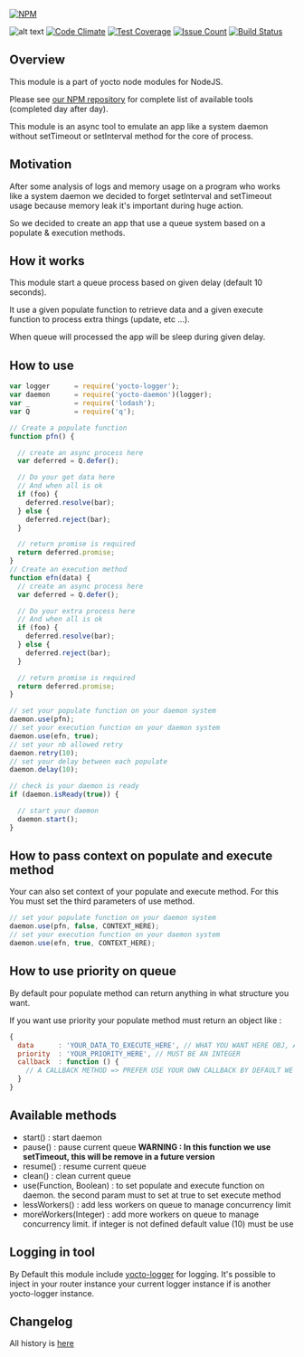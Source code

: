 [![NPM](https://nodei.co/npm/yocto-daemon.png?downloads=true&downloadRank=true&stars=true)](https://nodei.co/npm/yocto-daemon/)

![alt text](https://david-dm.org/yoctore/yocto-daemon.svg "Dependencies Status")
[![Code Climate](https://codeclimate.com/github/yoctore/yocto-daemon/badges/gpa.svg)](https://codeclimate.com/github/yoctore/yocto-daemon)
[![Test Coverage](https://codeclimate.com/github/yoctore/yocto-daemon/badges/coverage.svg)](https://codeclimate.com/github/yoctore/yocto-daemon/coverage)
[![Issue Count](https://codeclimate.com/github/yoctore/yocto-daemon/badges/issue_count.svg)](https://codeclimate.com/github/yoctore/yocto-daemon)
[![Build Status](https://travis-ci.org/yoctore/yocto-daemon.svg?branch=master)](https://travis-ci.org/yoctore/yocto-daemon)


## Overview

This module is a part of yocto node modules for NodeJS.

Please see [our NPM repository](https://www.npmjs.com/~yocto) for complete list of available tools (completed day after day).

This module is an async tool to emulate an app like a system daemon without setTimeout or setInterval method for the core of process.

## Motivation

After some analysis of logs and memory usage on a program who works like a system daemon
we decided to forget setInterval and setTimeout usage because memory leak it's important during 
huge action.

So we decided to create an app that use a queue system based on a populate & execution methods.

## How it works

This module start a queue process based on given delay (default 10 seconds).

It use a given populate function to retrieve data and a given execute function to process extra things (update, etc ...).

When queue will processed the app will be sleep during given delay.

## How to use 

```javascript
var logger      = require('yocto-logger');
var daemon      = require('yocto-daemon')(logger);
var _           = require('lodash');
var Q           = require('q');

// Create a populate function
function pfn() {

  // create an async process here
  var deferred = Q.defer();

  // Do your get data here
  // And when all is ok
  if (foo) {
    deferred.resolve(bar);
  } else {
    deferred.reject(bar);  
  }

  // return promise is required
  return deferred.promise;
}
// Create an execution method 
function efn(data) {
  // create an async process here
  var deferred = Q.defer();

  // Do your extra process here
  // And when all is ok
  if (foo) {
    deferred.resolve(bar);
  } else {
    deferred.reject(bar);  
  }

  // return promise is required
  return deferred.promise;
}

// set your populate function on your daemon system
daemon.use(pfn);
// set your execution function on your daemon system
daemon.use(efn, true);
// set your nb allowed retry 
daemon.retry(10);
// set your delay between each populate
daemon.delay(10);

// check is your daemon is ready
if (daemon.isReady(true)) {

  // start your daemon
  daemon.start();
}
```

## How to pass context on populate and execute method

Your can also set context of your populate and execute method. For this You must set the third parameters of use method.

```javascript
// set your populate function on your daemon system
daemon.use(pfn, false, CONTEXT_HERE);
// set your execution function on your daemon system
daemon.use(efn, true, CONTEXT_HERE);
```

## How to use priority on queue

By default pour populate method can return anything in what structure you want.

If you want use priority your populate method must return an object like : 

```javascript
{
  data      : 'YOUR_DATA_TO_EXECUTE_HERE', // WHAT YOU WANT HERE OBJ, ARRAY, ETC
  priority  : 'YOUR_PRIORITY_HERE', // MUST BE AN INTEGER
  callback  : function () {
    // A CALLBACK METHOD => PREFER USE YOUR OWN CALLBACK BY DEFAULT WE USE AN INTERNAL CALLBACK METHOD
  }
}
```

## Available methods

- start() : start daemon
- pause() : pause current queue **WARNING : In this function we use setTimeout, this will be remove in a future version**
- resume() : resume current queue
- clean() : clean current queue
- use(Function, Boolean) : to set populate and execute function on daemon. the second param must to set at true to set execute method
- lessWorkers() : add less workers on queue to manage concurrency limit
- moreWorkers(Integer) : add more workers on queue to manage concurrency limit. if integer is not defined default value (10) must be use

## Logging in tool

By Default this module include [yocto-logger](https://www.npmjs.com/package/yocto-logger) for logging. It's possible to inject in your router instance your current logger instance if is another yocto-logger instance.

## Changelog

All history is [here](https://gitlab.com/yocto-node-modules/yocto-daemon#README)


